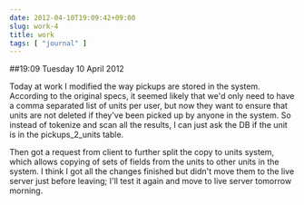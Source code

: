 ```yaml
---
date: 2012-04-10T19:09:42+09:00
slug: work-4
title: work
tags: [ "journal" ]
---
```


##19:09 Tuesday 10 April 2012

Today at work I modified the way pickups are stored in the system. According to the original specs, it seemed likely that we'd only need to have a comma separated list of units per user, but now they want to ensure that units are not deleted if they've been picked up by anyone in the system. So instead of tokenize and scan all the results, I can just ask the DB if the unit is in the pickups_2_units table.

 

Then got a request from client to further split the copy to units system, which allows copying of sets of fields from the units to other units in the system. I think I got all the changes finished but didn't move them to the live server just before leaving; I'll test it again and move to live server tomorrow morning.

 
